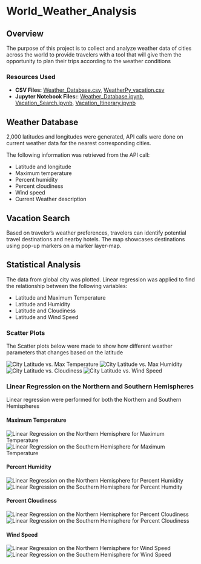 # World_Weather_Analysis

## Overview
The purpose of this project is to collect and analyze weather data of cities across the world to provide travelers with a tool that will give them the opportunity to plan their trips according to the weather conditions

### Resources Used
* **CSV Files:** 
[Weather_Database.csv]( https://github.com/YannMusz/World_Weather_Analysis/blob/main/Weather_Database/WeatherPy_Database.csv), 
[WeatherPy_vacation.csv]( https://github.com/YannMusz/World_Weather_Analysis/blob/main/Vacation_Search/Vacation_Search/WeatherPy_vacation.csv)
* **Jupyter Notebook Files:**: 
[Weather_Database.ipynb](https://github.com/YannMusz/World_Weather_Analysis/blob/main/Weather_Database/Weather_Database.ipynb), 
[Vacation_Search.ipynb](https://github.com/YannMusz/World_Weather_Analysis/blob/main/Vacation_Search/Vacation_Search/Vacation_Search.ipynb),
[Vacation_Itinerary.ipynb]( https://github.com/YannMusz/World_Weather_Analysis/blob/main/Vacation_Itenary/Vacation_Itinerary/Vacation_Itinerary.ipynb)

## Weather Database
2,000 latitudes and longitudes were generated, API calls were done on current weather data for the nearest corresponding cities. 

The following information was retrieved from the API call: 
* Latitude and longitude
* Maximum temperature
* Percent humidity
* Percent cloudiness
* Wind speed
* Current Weather description 

## Vacation Search
Based on traveler’s weather preferences, travelers can identify potential travel destinations and nearby hotels. The map showcases destinations using pop-up markers on a marker layer-map.

## Statistical Analysis
The data from global city was plotted. Linear regression was applied to find the relationship between the following variables: 

* Latitude and Maximum Temperature
* Latitude and Humidity
* Latitude and Cloudiness
* Latitude and Wind Speed

### Scatter Plots 
The Scatter plots below were made to show how different weather parameters that changes based on the latitude

![City Latitude vs. Max Temperature](https://github.com/YannMusz/World_Weather_Analysis/blob/main/weather_data/Fig1.png)
![City Latitude vs. Max Humidity](https://github.com/YannMusz/World_Weather_Analysis/blob/main/weather_data/Fig2.png)
![City Latitude vs. Cloudiness](https://github.com/YannMusz/World_Weather_Analysis/blob/main/weather_data/Fig3.png)
![ City Latitude vs. Wind Speed](https://github.com/YannMusz/World_Weather_Analysis/blob/main/weather_data/Fig4.png)

### Linear Regression on the Northern and Southern Hemispheres
Linear regression were performed for both the Northern and Southern Hemispheres

#### Maximum Temperature
![Linear Regression on the Northern Hemisphere for Maximum Temperature](https://github.com/YannMusz/World_Weather_Analysis/blob/main/weather_data/Fig5.png)
![Linear Regression on the Southern Hemisphere for Maximum Temperature](https://github.com/YannMusz/World_Weather_Analysis/blob/main/weather_data/Fig6.png)

#### Percent Humidity
![Linear Regression on the Northern Hemisphere for Percent Humidity](https://github.com/YannMusz/World_Weather_Analysis/blob/main/weather_data/Fig7.png)
![Linear Regression on the Southern Hemisphere for Percent Humdity](https://github.com/YannMusz/World_Weather_Analysis/blob/main/weather_data/Fig8.png)

#### Percent Cloudiness
![Linear Regression on the Northern Hemisphere for Percent Cloudiness](https://github.com/YannMusz/World_Weather_Analysis/blob/main/weather_data/Fig9.png)
![Linear Regression on the Southern Hemisphere for Percent Cloudiness](https://github.com/YannMusz/World_Weather_Analysis/blob/main/weather_data/Fig10.png)

#### Wind Speed
![ Linear Regression on the Northern Hemisphere for Wind Speed](https://github.com/YannMusz/World_Weather_Analysis/blob/main/weather_data/Fig11.png)
![ Linear Regression on the Southern Hemisphere for Wind Speed](https://github.com/YannMusz/World_Weather_Analysis/blob/main/weather_data/Fig12.png)
